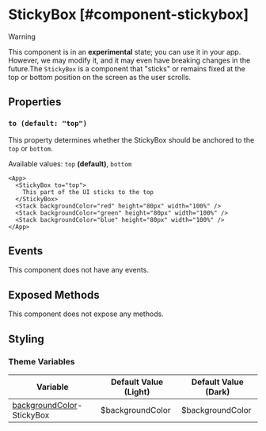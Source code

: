 # StickyBox [#component-stickybox]

>[!WARNING]
> This component is in an **experimental** state; you can use it in your app. However, we may modify it, and it may even have breaking changes in the future.The `StickyBox` is a component that "sticks" or remains fixed at the top or bottom position on the screen as the user scrolls.

## Properties

### `to (default: "top")`

This property determines whether the StickyBox should be anchored to the `top` or `bottom`.

Available values: `top` **(default)**, `bottom`

```xmlui-pg copy display name="Example: to" height="200px"
<App>
  <StickyBox to="top">
    This part of the UI sticks to the top
  </StickyBox>
  <Stack backgroundColor="red" height="80px" width="100%" />
  <Stack backgroundColor="green" height="80px" width="100%" />
  <Stack backgroundColor="blue" height="80px" width="100%" />
</App>
```

## Events

This component does not have any events.

## Exposed Methods

This component does not expose any methods.

## Styling

### Theme Variables

| Variable | Default Value (Light) | Default Value (Dark) |
| --- | --- | --- |
| [backgroundColor](../styles-and-themes/common-units/#color)-StickyBox | $backgroundColor | $backgroundColor |
